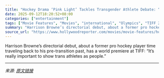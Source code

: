 ```yaml
---
title: "Hockey Drama ‘Pink Light’ Tackles Transgender Athlete Debate: “We’re Villainizing the Community”"
date: 2025-09-12T18:20:52+08:00
categories: ["entertainment"]
tags: ["Movie Features", "Movies", "international", "Olympics", "TIFF 2025", "Toronto Film Festival"]
summary: "Harrison Browne’s directorial debut, about a former pro hockey player time traveling back to his pre-transition past, has a world premiere at TIFF: “It’s really important to show trans athletes as peo"
source_url: "https://www.hollywoodreporter.com/movies/movie-features/hockey-drama-pink-light-transgender-athletes-1236369407/"
---
```


Harrison Browne’s directorial debut, about a former pro hockey player time traveling back to his pre-transition past, has a world premiere at TIFF: “It’s really important to show trans athletes as people.”

---

*来源: [原文链接](https://www.hollywoodreporter.com/movies/movie-features/hockey-drama-pink-light-transgender-athletes-1236369407/)*
